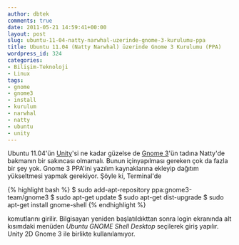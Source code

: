 ```yaml
---
author: dbtek
comments: true
date: 2011-05-21 14:59:41+00:00
layout: post
slug: ubuntu-11-04-natty-narwhal-uzerinde-gnome-3-kurulumu-ppa
title: Ubuntu 11.04 (Natty Narwhal) üzerinde Gnome 3 Kurulumu (PPA)
wordpress_id: 324
categories:
- Bilişim-Teknoloji
- Linux
tags:
- gnome
- gnome3
- install
- kurulum
- narwhal
- natty
- ubuntu
- unity
---
```


Ubuntu 11.04'ün [Unity](http://unity.ubuntu.com/)'si ne kadar güzelse de [Gnome 3](http://gnome3.org/)'ün tadına Natty'de bakmanın bir sakıncası olmamalı. Bunun içinyapılması gereken çok da fazla bir şey yok. Gnome 3 PPA'ini yazılım kaynaklarına ekleyip dağıtım yükseltmesi yapmak gerekiyor. Şöyle ki, Terminal'de

<!-- more -->

{% highlight bash %}
$ sudo add-apt-repository ppa:gnome3-team/gnome3
$ sudo apt-get update
$ sudo apt-get dist-upgrade
$ sudo apt-get install gnome-shell
{% endhighlight  %}

komutlarını girilir. Bilgisayarı yeniden başlatıldıkttan sonra login ekranında alt kısımdaki menüden _Ubuntu GNOME Shell Desktop_ seçilerek giriş yapılır. Unity 2D Gnome 3 ile birlikte kullanılamıyor.
